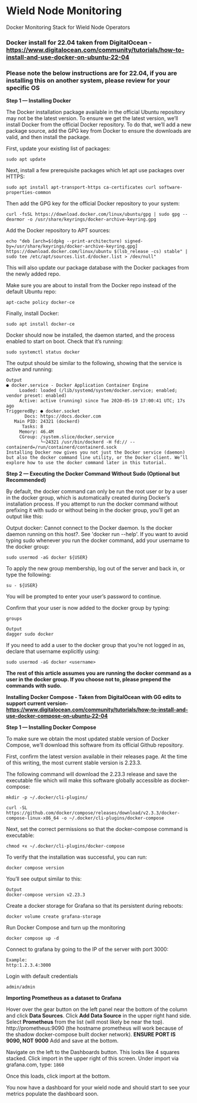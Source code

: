 # Wield Node Monitoring
Docker Monitoring Stack for Wield Node Operators

### Docker install for 22.04 taken from DigitalOcean - https://www.digitalocean.com/community/tutorials/how-to-install-and-use-docker-on-ubuntu-22-04
### Please note the below instructions are for 22.04, if you are installing this on another system, please review for your specific OS ###

**Step 1 — Installing Docker**

The Docker installation package available in the official Ubuntu repository may not be the latest version. To ensure we get the latest version, we’ll install Docker from the official Docker repository. To do that, we’ll add a new package source, add the GPG key from Docker to ensure the downloads are valid, and then install the package.

First, update your existing list of packages:

```sudo apt update```
 
Next, install a few prerequisite packages which let apt use packages over HTTPS:

```sudo apt install apt-transport-https ca-certificates curl software-properties-common```
 
Then add the GPG key for the official Docker repository to your system:

```curl -fsSL https://download.docker.com/linux/ubuntu/gpg | sudo gpg --dearmor -o /usr/share/keyrings/docker-archive-keyring.gpg```
 
Add the Docker repository to APT sources:

```echo "deb [arch=$(dpkg --print-architecture) signed-by=/usr/share/keyrings/docker-archive-keyring.gpg] https://download.docker.com/linux/ubuntu $(lsb_release -cs) stable" | sudo tee /etc/apt/sources.list.d/docker.list > /dev/null"```
 
This will also update our package database with the Docker packages from the newly added repo.

Make sure you are about to install from the Docker repo instead of the default Ubuntu repo:

```apt-cache policy docker-ce```
 
Finally, install Docker:

```sudo apt install docker-ce```
 
Docker should now be installed, the daemon started, and the process enabled to start on boot. Check that it’s running:

```sudo systemctl status docker```
 
The output should be similar to the following, showing that the service is active and running:
```
Output
● docker.service - Docker Application Container Engine
     Loaded: loaded (/lib/systemd/system/docker.service; enabled; vendor preset: enabled)
     Active: active (running) since Tue 2020-05-19 17:00:41 UTC; 17s ago
TriggeredBy: ● docker.socket
       Docs: https://docs.docker.com
   Main PID: 24321 (dockerd)
      Tasks: 8
     Memory: 46.4M
     CGroup: /system.slice/docker.service
             └─24321 /usr/bin/dockerd -H fd:// --containerd=/run/containerd/containerd.sock
Installing Docker now gives you not just the Docker service (daemon) but also the docker command line utility, or the Docker client. We’ll explore how to use the docker command later in this tutorial.
```
**Step 2 — Executing the Docker Command Without Sudo (Optional but Recommended)**

By default, the docker command can only be run the root user or by a user in the docker group, which is automatically created during Docker’s installation process. If you attempt to run the docker command without prefixing it with sudo or without being in the docker group, you’ll get an output like this:

Output
docker: Cannot connect to the Docker daemon. Is the docker daemon running on this host?.
See 'docker run --help'.
If you want to avoid typing sudo whenever you run the docker command, add your username to the docker group:

```sudo usermod -aG docker ${USER}```
 
To apply the new group membership, log out of the server and back in, or type the following:

```su - ${USER}```
 
You will be prompted to enter your user’s password to continue.

Confirm that your user is now added to the docker group by typing:
```
groups
 ```
 ```
Output
dagger sudo docker
```
If you need to add a user to the docker group that you’re not logged in as, declare that username explicitly using:

```sudo usermod -aG docker <username>```
 
**The rest of this article assumes you are running the docker command as a user in the docker group. If you choose not to, please prepend the commands with sudo.**

**Installing Docker Compose - Taken from DigitalOcean with GG edits to support current version- https://www.digitalocean.com/community/tutorials/how-to-install-and-use-docker-compose-on-ubuntu-22-04**


**Step 1 — Installing Docker Compose**

To make sure we obtain the most updated stable version of Docker Compose, we’ll download this software from its official Github repository.

First, confirm the latest version available in their releases page. At the time of this writing, the most current stable version is 2.23.3.

The following command will download the 2.23.3 release and save the executable file which will make this software globally accessible as docker-compose:

```mkdir -p ~/.docker/cli-plugins/```

```curl -SL https://github.com/docker/compose/releases/download/v2.3.3/docker-compose-linux-x86_64 -o ~/.docker/cli-plugins/docker-compose```
 
Next, set the correct permissions so that the docker-compose command is executable:

```chmod +x ~/.docker/cli-plugins/docker-compose```
 
To verify that the installation was successful, you can run:

```docker compose version```
 
You’ll see output similar to this:
```
Output
docker-compose version v2.23.3
```

Create a docker storage for Grafana so that its persistent during reboots:

```docker volume create grafana-storage```

Run Docker Compose and turn up the monitoring

```docker compose up -d```

Connect to grafana by going to the IP of the server with port 3000:

```
Example:
http:1.2.3.4:3000
```
Login with default credentials

```admin/admin```

**Importing Prometheus as a dataset to Grafana**

Hover over the gear button on the left panel near the bottom of the column and click **Data Sources**.  Click **Add Data Source** in the upper right hand side.  Select **Prometheus** from the list (will most likely be near the top).  http://prometheus:9090 (the hostname prometheus will work because of the shadow docker-compose built docker network).  **ENSURE PORT IS 9090, NOT 9000**  Add and save at the bottom. 

Navigate on the left to the Dashboards button.  This looks like 4 squares stacked.  Click import in the upper right of this screen.  Under import via grafana.com, type:
```1860```

Once this loads, click import at the bottom.

You now have a dashboard for your wield node and should start to see your metrics populate the dashboard soon.

